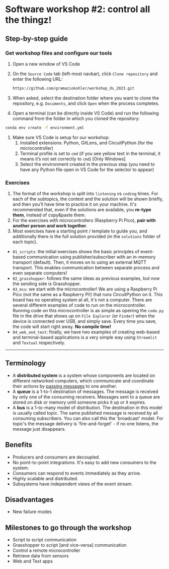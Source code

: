 # Software workshop #2: control all the thingz!

## Step-by-step guide

### Get workshop files and configure our tools

1. Open a new window of VS Code
2. On the `Source Code` tab (left-most navbar), click `Clone repository` and enter the following URL:
    
    ```bash
    https://github.com/gramaziokohler/workshop_ds_2023.git
    ```
    
3. When asked, select the destination folder where you want to clone the repository, e.g. `Documents`, and click `Open` when the process completes.
4. Open a terminal (can be directly inside VS Code) and run the following command from the folder in which you cloned the repository:

```bash
conda env create -f environment.yml
```

1. Make sure VS Code is setup for our workshop:
    1. Installed extensions: Python, GitLens, and CircuitPython (for the microcontroller)
    2. Terminal profile is set to `cmd` (if you see yellow text in the terminal, it means it’s not set correctly to `cmd`) [Only Windows]
    3. Select the environment created in the previous step (you need to have any Python file open in VS Code for the selector to appear)

### Exercises

1. The format of the workshop is split into `listening` vs `coding` times. For each of the subtopics, the context and the solution will be shown briefly, and then you’ll have time to practice it on your machine. It's recommended that, even if the solutions are available, you **re-type them**, instead of copy&paste them.
2. For the exercises with microcontrollers (Raspberry Pi Pico), **pair with another person and work together**.
3. Most exercises have a starting point / template to guide you, and additionally there is the full solution provided (in the `solutions` folder of each topic).

* `01_scripts`: the initial exercises shows the basic principles of event-based communication using publisher/subscriber with an in-memory transport (default). Then, it moves on to using an external MQTT transport. This enables communication between separate process and even separate computers!
* `02_grasshopper`: follows the same ideas as previous examples, but now the sending side is Grasshopper.
* `03_mcu`: we start with the microcontroller! We are using a Raspberry Pi Pico (not the same as a Raspberry Pi!) that runs CircuitPython on it. This board has no operating system at all, it's not a computer. There are several different examples of code to run on the microcontroller. Running code on this microcontroller is as simple as opening the `code.py` file in the drive that shows up on `File Explorer` (or `Finder`)  when the device is connected over USB, and simply save. Every time you save, the code will start right away. **No compile time!**
* `04_web_and_text`: finally, we have two examples of creating web-based and terminal-based applications is a very simple way using `Streamlit` and `Textual` respectively.

---


## Terminology

- A **distributed system** is a system whose components are located on different networked computers, which communicate and coordinate their actions by [passing messages](https://en.wikipedia.org/wiki/Message_passing) to one another.
- A **queue** is a 1-to-1 destination of messages. The message is received by only one of the consuming receivers. Messages sent to a queue are stored on disk or memory until someone picks it up or it expires.
- A **bus** is a 1-to-many model of distribution. The destination in this model is usually called topic. The same published message is received by all consuming subscribers. You can also call this the 'broadcast' model. For topic's the message delivery is 'fire-and-forget' - if no one listens, the message just disappears.

## Benefits

- Producers and consumers are decoupled.
- No point-to-point integrations. It's easy to add new consumers to the system.
- Consumers can respond to events immediately as they arrive.
- Highly scalable and distributed.
- Subsystems have independent views of the event stream.

## Disadvantages

- New failure modes

## Milestones to go through the workshop

- Script to script communication
- Grasshopper to script [and vice-versa] communication
- Control a remote microcontroller
- Retrieve data from sensors
- Web and Text apps
